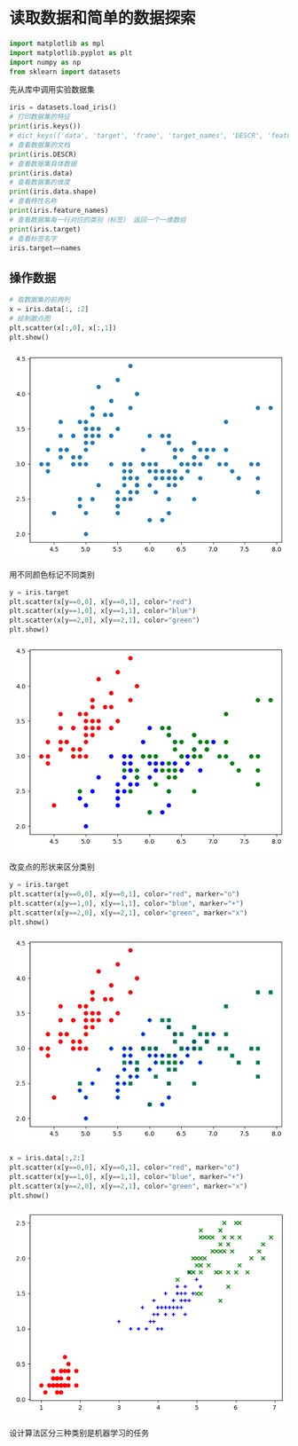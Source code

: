 # 读取数据和简单的数据探索

```python
import matplotlib as mpl
import matplotlib.pyplot as plt
import numpy as np
from sklearn import datasets
```

先从库中调用实验数据集

```python
iris = datasets.load_iris()
# 打印数据集的特征
print(iris.keys())
# dict_keys(['data', 'target', 'frame', 'target_names', 'DESCR', 'feature_names', 'filename'])
# 查看数据集的文档
print(iris.DESCR)
# 查看数据集具体数据
print(iris.data)
# 查看数据集的维度
print(iris.data.shape)
# 查看特性名称
print(iris.feature_names)
# 查看数据集每一行对应的类别（标签） 返回一个一维数组
print(iris.target)
# 查看标签名字
iris.target——names
```

## 操作数据

```python
# 取数据集的前两列
x = iris.data[:, :2]
# 绘制散点图
plt.scatter(x[:,0], x[:,1])
plt.show()
```

![image-20200605154806267](img/image-20200605154806267.png)

用不同颜色标记不同类别

```python
y = iris.target
plt.scatter(x[y==0,0], x[y==0,1], color="red")
plt.scatter(x[y==1,0], x[y==1,1], color="blue")
plt.scatter(x[y==2,0], x[y==2,1], color="green")
plt.show()
```

![image-20200605155147512](img/image-20200605155147512.png)

改变点的形状来区分类别

```python
y = iris.target
plt.scatter(x[y==0,0], x[y==0,1], color="red", marker="o")
plt.scatter(x[y==1,0], x[y==1,1], color="blue", marker="+")
plt.scatter(x[y==2,0], x[y==2,1], color="green", marker="x")
plt.show()
```

![image-20200605155819092](img/image-20200605155819092.png)

```python
x = iris.data[:,2:]
plt.scatter(x[y==0,0], x[y==0,1], color="red", marker="o")
plt.scatter(x[y==1,0], x[y==1,1], color="blue", marker="+")
plt.scatter(x[y==2,0], x[y==2,1], color="green", marker="x")
plt.show()
```

![image-20200605160238376](img/image-20200605160238376.png)

设计算法区分三种类别是机器学习的任务